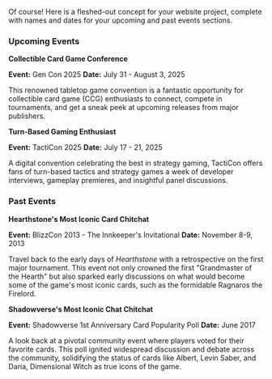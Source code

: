 Of course! Here is a fleshed-out concept for your website project, complete with names and dates for your upcoming and past events sections.

### **Upcoming Events**

**Collectible Card Game Conference**

**Event:** Gen Con 2025
**Date:** July 31 - August 3, 2025

This renowned tabletop game convention is a fantastic opportunity for collectible card game (CCG) enthusiasts to connect, compete in tournaments, and get a sneak peek at upcoming releases from major publishers.

**Turn-Based Gaming Enthusiast**

**Event:** TactiCon 2025
**Date:** July 17 - 21, 2025

A digital convention celebrating the best in strategy gaming, TactiCon offers fans of turn-based tactics and strategy games a week of developer interviews, gameplay premieres, and insightful panel discussions.

### **Past Events**

**Hearthstone's Most Iconic Card Chitchat**

**Event:** BlizzCon 2013 - The Innkeeper's Invitational
**Date:** November 8-9, 2013

Travel back to the early days of _Hearthstone_ with a retrospective on the first major tournament. This event not only crowned the first "Grandmaster of the Hearth" but also sparked early discussions on what would become some of the game's most iconic cards, such as the formidable Ragnaros the Firelord.

**Shadowverse's Most Iconic Chat Chitchat**

**Event:** Shadowverse 1st Anniversary Card Popularity Poll
**Date:** June 2017

A look back at a pivotal community event where players voted for their favorite cards. This poll ignited widespread discussion and debate across the community, solidifying the status of cards like Albert, Levin Saber, and Daria, Dimensional Witch as true icons of the game.
